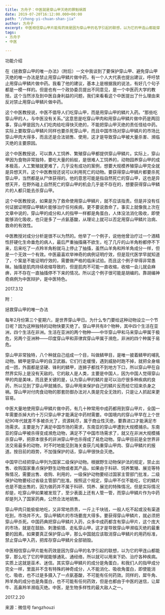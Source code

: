 ```yaml
---
title: 方舟子：中医就是穿山甲灭绝的罪魁祸首
date: 2019-07-20T16:12:00.000+00:00
path: "/zhong-yi-chuan-shan-jia"
author: 方舟子
excerpt: 中医相信穿山甲片能有药效是因为穿山甲的名字引起的联想，以为它的甲连山都能穿，那么吃了它的甲就能够通乳、通经络，所以就可以用来下奶、治疗各种疾病。实质上这就是巫术、迷信。
tags:
- 方舟子
- 中医

---
```

功能介绍

在《拯救穿山甲的唯一办法》（附后）一文中我谈到了要保护穿山甲、避免穿山甲灭绝的唯一办法是禁止用穿山甲鳞片做中药，有一个人大代表也提出建议，呼吁禁止用穿山甲鳞片做中药。我看了他的建议，基本上是根据我的说法，有好几个句子都是一模一样的。但是也有一个政协委员提出不同意见，是一个中医药大学的教授。这个当然涉及到中医自身利益的问题，我们来看看这个中医提出了什么理由来反对禁止用穿山甲鳞片做中药。

这个中医教授说，中医不倡导人们吃穿山甲，而是用穿山甲的鳞片入药。“那些吃穿山甲的人，与中医没有关系。”这意思是吃穿山甲肉和用穿山甲鳞片做中药是两回事，穿山甲是因为人们吃肉给吃得快灭绝的，不能把穿山甲灭绝的责任怪给中药。实际上要取穿山甲鳞片同样也要杀死穿山甲，而且中国市场对穿山甲鳞片的市场比穿山甲肉大得多，而且还是合法销售、使用，这才是导致穿山甲被大量杀害、濒临灭绝的主要原因。

这个中医教授说，可以靠人工饲养、繁殖穿山甲都提供穿山甲鳞片。实际上，穿山甲因为食物非常独特，要吃大量的蚂蚁，是很难人工饲养的，动物园养穿山甲的成本极高，人工繁殖就更难了，几乎没有成功的案例，想要大规模养殖穿山甲完全就是异想天开。这个中医教授还说可以利用死亡的动物。要获得穿山甲鳞片都要杀死穿山甲，当然都是从尸体获得的。他的意思可能是指自然死亡的穿山甲，这也是异想天开，在野外碰上自然死亡的穿山甲的机会几乎是不存在的，想要获得穿山甲鳞片的人都只能去杀穿山甲。

这个中医教授说，如果是为了救命使用穿山甲鳞片，就不应该指责。但是并没有任何证据证明穿山甲鳞片能够治疗任何疾病，更不要说救命了。事实上就像我上次在文章中说的，穿山甲的成分和人的指甲一样都是角蛋白，人体没法消化吸收，即使能够消化吸收，也只是多了一点氨基酸，从理论上就可以否定用穿山甲鳞片治病、救命的有效性。

中医教授对成分分析是很不以为然的。他举了一个例子，说他他曾治疗过一个酒精性肝硬化生命垂危的病人，最后严重抽搐痛不欲生，吃了几斤的山羊角粉都停不下来，后来吃了一点羚羊角粉就马上停止了抽搐，虽然山羊角和羚羊角成分一样，但是一个无效一个有效。中医最喜欢举神奇的病例证明疗效，但是现代医学早就知道了，个案是不能证明疗效的，需要做严格的临床试验。而且这个例子举得非常愚昧。抽搐是肌肉持续收缩导致的，但是肌肉不可能一直收缩，收缩一会儿就会麻痹，并不存在一直抽搐停不下来的情况。所以这个例子很可能是胡编的。靠胡编神奇病例为中医辩护，是中医特色。

2017\.3.12

附：

拯救穿山甲的唯一办法

每年2月份第三个星期六，是世界穿山甲日。为什么专门要给这种动物设立一个节日呢？因为这种独特的动物快要灭绝了。穿山甲共有8个物种，其中四个生活在亚洲，四个生活在非洲。生活在亚洲的两个物种——中华穿山甲和马来穿山甲属于极危，另两个亚洲种——印度穿山甲和菲律宾穿山甲属于濒危，非洲的四个种属于易危。

穿山甲非常独特，八个种就自己组成一个目，叫做鳞甲目，是唯一披着鳞甲的哺乳动物。鳞甲是穿山甲的自卫武器。它们行走缓慢，遇到威胁时跑不掉，就把全身缩成一团，外面都是坚硬、锋利的鳞甲，连狮子都找不到地方下口，所以穿山甲在自然界实际上是没有天敌的。它的敌人是人类，主要是中国人，因为中国人觉得穿山甲的肉是美味，而且更关键的是，认为穿山甲的鳞片是可以治疗很多种疾病的良药，所以见到了穿山甲就捕杀。穿山甲用来保护自己的鳞片反而给它招来杀身之祸。穿山甲对付肉食动物的那套防御办法对人类是完全无效的，只是让人抓起来更容易。

中医大量地使用穿山甲鳞片做中药，有几十种常用中成药都用到穿山甲片，全国一年需要杀掉大约十万只穿山甲才能满足中药材需要。中国境内的穿山甲早在上个世纪90年代就差不多被杀光了，资源耗尽，属于商业性灭绝，要靠进口才能满足市场需求。主要是为了满足中国市场的需求，东南亚的穿山甲遭到大规模捕杀。东南亚的穿山甲被杀得变成濒危动物，满足不了中国市场需求了，就又在非洲大规模捕杀穿山甲，把原本很多的非洲穿山甲也杀得成了易危动物。穿山甲目前是全世界非法交易最多的动物，时不时地能见到海关查获几吨重穿山甲肉、穿山甲鳞片的报道。按目前的趋势，不加强保护的话，穿山甲很快会灭绝。

中国早已经把穿山甲列为国家二级保护动物。根据野生动物保护法的规定，禁止出售、收购国家重点保护野生动物或者其产品，如果由于科研、饲养繁殖、展览等特殊情况，需要出售、收购、利用的，一级保护动物要经过国家主管部门批准，二级保护动物要经过省级主管部门批准。按照这个规定，穿山甲不仅不能吃，它的鳞片也是不能出售的，因为做药并不属于科研、饲养、展览的特殊情况。但是实际情况却是，吃穿山甲如果被发现了，至少表面上还有人管一管，而穿山甲鳞片作为中药却是列入了国家药典，公然合法地销售。

穿山甲肉只能偷偷地吃，又非常地昂贵，一斤上千块钱，一般人吃不起或没有渠道吃到，市场并不大。穿山甲鳞片的市场要庞大得多。要获得穿山甲鳞片，就必须把穿山甲杀死。中国药典把穿山甲鳞片入药，众多中成药都含有穿山甲片，这个庞大的市场，就是在鼓励、刺激偷猎、走私穿山甲。这才是导致穿山甲濒临灭绝的最重要的因素。如果要真正保护穿山甲，那么中国就应该取消穿山甲鳞片的用药标准，禁止穿山甲入药，把库存穿山甲鳞片全部销毁。

中医相信穿山甲片能有药效是因为穿山甲的名字引起的联想，以为它的甲连山都能穿，那么吃了它的甲就能够通乳、通经络，所以就可以用来下奶、治疗各种疾病。实质上这就是巫术、迷信。其实穿山甲鳞片的成分是角蛋白，和我们人的指甲成分完全一样，里面并不含有特殊的神奇成分，人不能消化、吸收角蛋白，即使能消化、吸收，也不过是多摄入了一点氨基酸，不可能有任何药效。同样的，犀牛角、羚羊角的成分也是角蛋白，也不可能有任何药效，但是也都由于中医的迷信，让犀牛、高鼻羚羊濒临灭绝。中医，是生物多样性的最大敌人之一。

2017\.2.20

来源：微信号 fangzhouzi